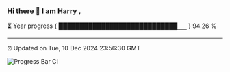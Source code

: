 ### Hi there 👋 I am Harry , 

⏳ Year progress { ████████████████████████████▁▁ } 94.26 %

---

⏰ Updated on Tue, 10 Dec 2024 23:56:30 GMT

![Progress Bar CI](https://github.com/duykhang68/duykhang68/workflows/Progress%20Bar%20CI/badge.svg)
